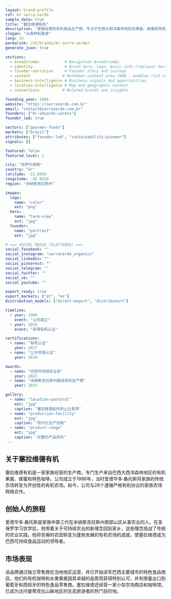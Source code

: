 ```yaml
---
layout: brand-profile
ref: br-serra-verde
sample_data: true
title: "塞拉维德有机"
description: "家族经营的有机食品生产商，专注于巴西大西洋森林地区的果酱、蜂蜜和特色咖啡。"
slogan: "从森林到餐桌"
lang: zh
permalink: /zh/brands/br-serra-verde/
generate_json: true

sections:
  - breadcrumbs           # Navigation breadcrumbs
  - identity              # Brand hero, logo, basic info (replaces hero)
  - founder-narrative     # Founder story and journey
  - content              # Markdown content area (NEW - enables rich content)
  - business-intelligence # Business signals and opportunities
  - location-intelligence # Map and geographic context
  - connections          # Related brands and insights

founding_year: 1986
website: "https://serraverde.com.br"
email: "contact@serraverde.com.br"
founders: ["br-eduardo-santos"]
founder_led: true

sectors: ["gourmet-foods"]
markets: ["brazil"]
attributes: ["founder-led", "sustainability-pioneer"]
signals: []

featured: false
featured_level: 1

city: "贡萨尔维斯"
country: "br"
latitude: -22.6569
longitude: -45.8558
region: "米纳斯吉拉斯州"

images:
  logo:
    name: "color"
    ext: "png"
  hero:
    name: "farm-view"
    ext: "jpg"
  founder:
    name: "portrait"
    ext: "jpg"

# === SOCIAL MEDIA (FLATTENED) ===
social_facebook: ""
social_instagram: "serraverde_organics"
social_linkedin: ""
social_pinterest: ""
social_telegram: ""
social_twitter: ""
social_vk: ""
social_youtube: ""

export_ready: true
export_markets: ["pt", "es"]
distribution_models: ["direct-export", "distributors"]

timeline:
  - year: 1986
    event: "公司成立"
  - year: 2020
    event: "获得有机认证"

certifications:
  - name: "有机认证"
    year: 2017
  - name: "公平贸易认证"
    year: 2019

awards:
  - name: "巴西可持续农业奖"
    year: 2022
  - name: "米纳斯吉拉斯州最佳有机生产商"
    year: 2023

gallery:
  - name: "location-pastoral"
    ext: "jpg"
    caption: "塞拉维德起伏的山丘景观"
  - name: "production-facility"
    ext: "jpg"
    caption: "现代化生产设施"
  - name: "product-range"
    ext: "jpg"
    caption: "完整的产品系列"
---
```


## 关于塞拉维德有机

塞拉维德有机是一家家族经营的生产商，专门生产来自巴西大西洋森林地区的有机果酱、蜂蜜和特色咖啡。公司成立于1986年，当时爱德华多·桑托斯将家族的传统农场转变为开创性的有机农场。如今，公司与28个遵循严格有机协议的家族农场网络合作。

## 创始人的旅程

爱德华多·桑托斯是家族中第三代在米纳斯吉拉斯州南部山区从事农业的人。在圣保罗学习农学后，他带着关于可持续农业的新理念回到家乡，这些理念挑战了传统的农业实践。他将贫瘠的农田转变为蓬勃发展的有机农场的成就，使塞拉维德成为巴西可持续食品运动的领导者。

## 市场表现

该品牌通过独立零售商在当地地区运营，并已开始进军巴西主要城市的特色食品商店。他们的有机咖啡和水果果酱因其卓越的品质而获得特别认可，并有限量出口到葡萄牙和西班牙的特色食品零售商。塞拉维德还经营一家小型农场商店和咖啡馆，已成为访问曼蒂克拉山脉地区的生态旅游者的热门目的地。
